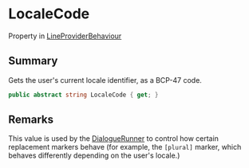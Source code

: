 # LocaleCode

Property in [LineProviderBehaviour](yarn.unity.lineproviderbehaviour.md)

## Summary

Gets the user's current locale identifier, as a BCP-47 code.

```csharp
public abstract string LocaleCode { get; }
```

## Remarks

This value is used by the [DialogueRunner](yarn.unity.dialoguerunner.md) to control how certain replacement markers behave (for example, the `[plural]` marker, which behaves differently depending on the user's locale.)

